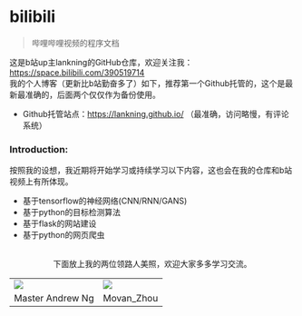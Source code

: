 # bilibili
>哔哩哔哩视频的程序文档

这是b站up主lankning的GitHub仓库，欢迎关注我：https://space.bilibili.com/390519714<br>
我的个人博客（更新比b站勤奋多了）如下，推荐第一个Github托管的，这个是最新最准确的，后面两个仅仅作为备份使用。
- Github托管站点：https://lankning.github.io/ （最准确，访问略慢，有评论系统）

### Introduction:
按照我的设想，我近期将开始学习或持续学习以下内容，这也会在我的仓库和b站视频上有所体现。
* 基于tensorflow的神经网络(CNN/RNN/GANS)
* 基于python的目标检测算法
* 基于flask的网站建设
* 基于python的网页爬虫
<br><br>
<center>
下面放上我的两位领路人美照，欢迎大家多多学习交流。
<table>
  <tr>
    <td><img src='http://buzzorange.com/techorange/wp-content/uploads/sites/2/2017/03/012-2.jpg'/></td>
    <td><img src='https://morvanzhou.github.io/static/img/description/my_pic.jpg'/></td>
  </tr>
  <tr>
    <td align="center">Master Andrew Ng</td>
    <td align="center">Movan_Zhou</td>
  </tr>
</table></center>
